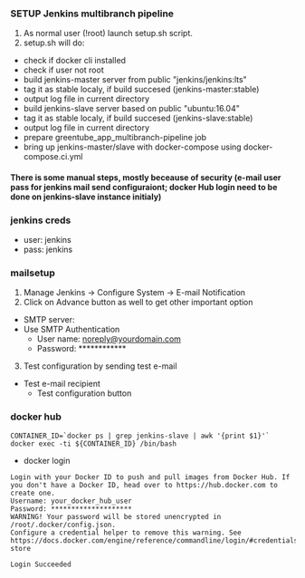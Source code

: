 ### SETUP Jenkins multibranch pipeline
1. As normal user (!root) launch setup.sh script.
2. setup.sh will do:
  - check if docker cli installed
  - check if user not root
  - build jenkins-master server from public "jenkins/jenkins:lts"
  - tag it as stable localy, if build succesed (jenkins-master:stable)
  - output log file in current directory
  - build jenkins-slave server based on public "ubuntu:16.04"
  - tag it as stable localy, if build succesed (jenkins-slave:stable)
  - output log file in current directory
  - prepare greentube_app_multibranch-pipeline job 
  - bring up jenkins-master/slave with docker-compose using docker-compose.ci.yml

#### There is some manual steps, mostly beceause of security (e-mail user pass for jenkins mail send configuraiont; docker Hub login need to be done on jenkins-slave instance initialy)

### jenkins creds
- user: jenkins
- pass: jenkins

### mailsetup

1. Manage Jenkins -> Configure System -> E-mail Notification
2. Click on Advance button as well to get other important option

- SMTP server: 
- Use SMTP Authentication 
  - User name: noreply@yourdomain.com
  - Password: ************

3.  Test configuration by sending test e-mail
  - Test e-mail recipient
    - Test configuration button

### docker hub
```
CONTAINER_ID=`docker ps | grep jenkins-slave | awk '{print $1}'`
docker exec -ti ${CONTAINER_ID} /bin/bash
```

- docker login
```
Login with your Docker ID to push and pull images from Docker Hub. If you don't have a Docker ID, head over to https://hub.docker.com to create one.
Username: your_docker_hub_user
Password: ********************
WARNING! Your password will be stored unencrypted in /root/.docker/config.json.
Configure a credential helper to remove this warning. See
https://docs.docker.com/engine/reference/commandline/login/#credentials-store

Login Succeeded
```
   

